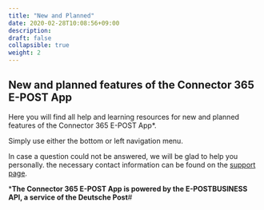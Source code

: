 ```yaml
---
title: "New and Planned"
date: 2020-02-28T10:08:56+09:00
description: 
draft: false
collapsible: true
weight: 2
---
```

## New and planned features of the Connector 365 E-POST App

Here you will find all help and learning resources for new and planned features of the Connector 365 E-POST App*.

Simply use either the bottom or left navigation menu.

In case a question could not be answered, we will be glad to help you personally. the necessary contact information can be found on the [support page](en-us/apps/e-post/support/).



***The Connector 365 E-POST App is powered by the E-POSTBUSINESS API, a service of the Deutsche Post**#